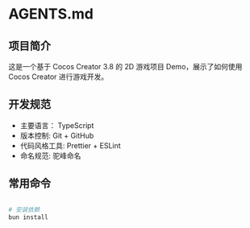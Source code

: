 # AGENTS.md

## 项目简介

这是一个基于 Cocos Creator 3.8 的 2D 游戏项目 Demo，展示了如何使用 Cocos Creator 进行游戏开发。

## 开发规范

- 主要语言： TypeScript
- 版本控制: Git + GitHub
- 代码风格工具: Prettier + ESLint
- 命名规范: 驼峰命名

## 常用命令

```bash

# 安装依赖
bun install

```
